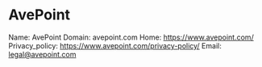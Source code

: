 
# AvePoint

Name: AvePoint
Domain: avepoint.com
Home: https://www.avepoint.com/
Privacy_policy: https://www.avepoint.com/privacy-policy/
Email: legal@avepoint.com
